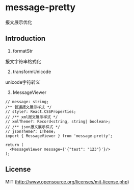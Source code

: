 <!--
 * @Author: your name
 * @Date: 2021-09-07 14:52:47
 * @LastEditTime: 2021-09-08 19:47:53
 * @LastEditors: Please set LastEditors
 * @Description: In User Settings Edit
 * @FilePath: /message-pretty/README.md
-->
# message-pretty

报文展示优化

## Introduction

1. formatStr

报文字符串格式化

2. transformUnicode

unicode字符转义

3. MessageViewer

```tsx
// message: string;
/** 普通报文展示样式 */
// style?: React.CSSProperties;
// /** xml报文展示样式 */
// xmlTheme?: Record<string, string| boolean>;
// /** json报文展示样式 */
// jsonTheme?: ITheme;
import { MessageViewer } from 'message-pretty';

return (
  <MessageViewer message={'{"test": "123"}'}/>
);
```

## License

MIT (http://www.opensource.org/licenses/mit-license.php)
